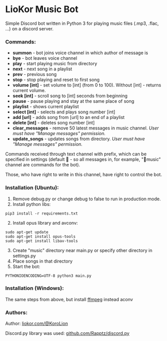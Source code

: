 # LioKor Music Bot
Simple Discord bot written in Python 3 for playing music files (.mp3, .flac, ...) on a discord server.

### Commands:
- **summon** - bot joins voice channel in which author of message is
- **bye** - bot leaves voice channel
- **play** - start playing music from directory
- **next** - next song in a playlist
- **prev** - previous song
- **stop** - stop playing and reset to first song
- **volume [int]** - set volume to [int] (from 0 to 100). Without [int] - returns current volume.
- **seek [int]** - scroll song to [int] seconds from beginning 
- **pause** - pause playing and stay at the same place of song
- **playlist** - shows current playlist
- **select [int]** - selects and plays song number [int]
- **add [url]** - adds song from [url] to an end of a playlist
- **delete [int]** - deletes song number [int]
- **clear_messages** - remove 50 latest messages in music channel. *User must have "Manage messages" permission.*
- **update_songs** - updates songs from directory. *User must have "Manage messages" permission.*

Commands received through text channel with prefix, which can be specified in settings (default 🎵 - so all messages in, for example, "🎵music" channel are commands for the bot). 

Those, who have right to write in this channel, have right to control the bot.

### Installation (Ubuntu):
1. Remove debug.py or change debug to false to run in production mode.
2. Install python libs: 
```
pip3 install -r requirements.txt
```
2. Install opus library and avconv: 
```
sudo apt-get update
sudo apt-get install opus-tools
sudo apt-get install libav-tools
```
3. Create "music" directory near main.py or specify other directory in settings.py
4. Place songs in that directory
3. Start the bot:
```
PYTHONIOENCODING=UTF-8 python3 main.py
```

### Installation (Windows):
The same steps from above, but install [ffmpeg](https://www.ffmpeg.org/download.html) instead aconv


### Authors:

Author: [liokor.com/@KoroLion](https://liokor.com/@KoroLion)

Discord.py library was used: [github.com/Rapptz/discord.py](https://github.com/Rapptz/discord.py)